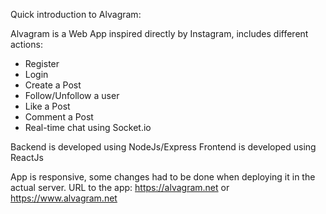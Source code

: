 Quick introduction to Alvagram:

Alvagram is a Web App inspired directly by Instagram, includes different actions:

- Register
- Login
- Create a Post
- Follow/Unfollow a user
- Like a Post
- Comment a Post
- Real-time chat using Socket.io

Backend is developed using NodeJs/Express
Frontend is developed using ReactJs

App is responsive, some changes had to be done when deploying it in the actual server.
URL to the app: https://alvagram.net or https://www.alvagram.net
